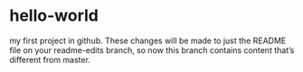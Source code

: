 # hello-world
my first project in github.
These changes will be made to just the README file on your readme-edits branch, so now this branch contains content that’s different from master.
